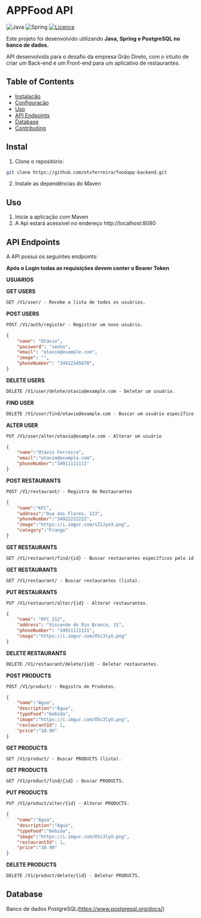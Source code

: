 # APPFood API

![Java](https://img.shields.io/badge/java-%23ED8B00.svg?style=for-the-badge&logo=openjdk&logoColor=white)
![Spring](https://img.shields.io/badge/spring-%236DB33F.svg?style=for-the-badge&logo=spring&logoColor=white)
[![Licence](https://img.shields.io/github/license/Ileriayo/markdown-badges?style=for-the-badge)](./LICENSE)

Este projeto foi desenvolvido utilizando **Java, Spring e PostgreSQL no banco de dados.** 

API desenvolvida para o desafio da empresa Grão Direto, com o intuito de criar um Back-end e um Front-end para um aplicativo de restaurantes.

## Table of Contents

- [Instalação](#instal)
- [Configuração](#configuration)
- [Uso](#uso)
- [API Endpoints](#api-endpoints)
- [Database](#database)
- [Contributing](#contributing)

## Instal

1. Clone o repositório:

```bash
git clone https://github.com/otvferreira/foodapp-backend.git
```

2. Instale as dependências do Maven

## Uso

1. Inicie a aplicação com Maven
2. A Api estará acessível no endereço http://localhost:8080


## API Endpoints
A API possui os seguintes endpoints:

**Após o Login todas as requisições devem conter o Bearer Token**

**USUARIOS**

**GET USERS**
```markdown
GET /V1/user/ - Recebe a lista de todos os usuários.
```

**POST USERS**
```markdown
POST /V1/auth/register - Registrar um novo usuário.
```
```json
{
    "name": "Otávio",
    "password": "senha",
    "email": "otavio@example.com",
    "image": "",
    "phoneNumber": "34912345678",
}
```

**DELETE USERS**
```markdown
DELETE /V1/user/delete/otavio@example.com - Deletar um usuário.
```

**FIND USER**
```markdown
DELETE /V1/user/find/otavio@example.com - Buscar um usuário específico por email.
```

**ALTER USER**
```markdown
PUT /V1/user/alter/otavio@example.com - Alterar um usuário 
```
```json
{
	"name":"Otávio Ferreira",
	"email":"otavio@example.com",
	"phoneNumber":"34911111111"
}
```



**POST RESTAURANTS**
```markdown
POST /V1/restaurant/ - Registro de Restaurantes
```
```json
{
	"name":"KFC",
	"address":"Rua das Flores, 123",
	"phoneNumber":"34922222222",
	"image":"https://i.imgur.com/sZ1Jye3.png",
	"category":"Frango"
}
```

**GET RESTAURANTS**
```markdown
GET /V1/restaurant/find/{id} - Buscar restaurantes específicos pelo id.
```

**GET RESTAURANTS**
```markdown
GET /V1/restaurant/ - Buscar restaurantes (lista).
```

**PUT RESTAURANTS**
```markdown
PUT /V1/restaurant/alter/{id} - Alterar restaurantes.
```
```json
{
	"name": "KFC 212",
	"address": "Visconde do Rio Branco, 31",
	"phoneNumber": "34911111111",
	"image":"https://i.imgur.com/O5c3lyU.png"
}
```

**DELETE RESTAURANTS**
```markdown
DELETE /V1/restaurant/delete/{id} - Deletar restaurantes.
```



**POST PRODUCTS**
```markdown
POST /V1/product/ - Registro de Produtos.
```
```json
{
	"name":"Água",
	"description":"Água",
	"typeFood":"bebida",
	"image":"https://i.imgur.com/O5c3lyU.png",
	"restaurantId": 1,
	"price":"10.90"
}
```

**GET PRODUCTS**
```markdown
GET /V1/product/ - Buscar PRODUCTS (lista).
```

**GET PRODUCTS**
```markdown
GET /V1/product/find/{id} - Buscar PRODUCTS.
```

**PUT PRODUCTS**
```markdown
PUT /V1/product/alter/{id} - Alterar PRODUCTS.
```
```json
{
	"name":"Água",
	"description":"Água",
	"typeFood":"bebida",
	"image":"https://i.imgur.com/O5c3lyU.png",
	"restaurantId": 1,
	"price":"10.90"
}
```

**DELETE PRODUCTS**
```markdown
DELETE /V1/product/delete/{id} - Deletar PRODUCTS.
```


## Database
Banco de dados PostgreSQL(https://www.postgresql.org/docs/)

